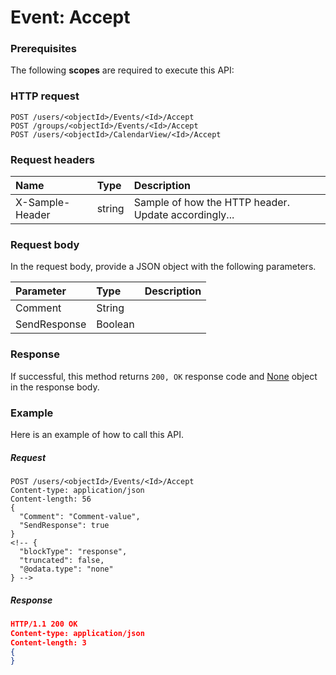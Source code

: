 # Event: Accept


### Prerequisites
The following **scopes** are required to execute this API: 
### HTTP request
<!-- { "blockType": "ignored" } -->
```http
POST /users/<objectId>/Events/<Id>/Accept
POST /groups/<objectId>/Events/<Id>/Accept
POST /users/<objectId>/CalendarView/<Id>/Accept

```
### Request headers
| Name       | Type | Description|
|:---------------|:--------|:----------|
| X-Sample-Header  | string  | Sample of how the HTTP header. Update accordingly...|

### Request body
In the request body, provide a JSON object with the following parameters.

| Parameter	   | Type	|Description|
|:---------------|:--------|:----------|
|Comment|String||
|SendResponse|Boolean||

### Response
If successful, this method returns `200, OK` response code and [None](../resources/none.md) object in the response body.

### Example
Here is an example of how to call this API.
##### Request
<!-- {
  "blockType": "request",
  "name": "event_accept"
}-->
```http
POST /users/<objectId>/Events/<Id>/Accept
Content-type: application/json
Content-length: 56
{
  "Comment": "Comment-value",
  "SendResponse": true
}
<!-- {
  "blockType": "response",
  "truncated": false,
  "@odata.type": "none"
} -->
```
##### Response
```json
HTTP/1.1 200 OK
Content-type: application/json
Content-length: 3
{
}
```

<!-- uuid: 80f322fb-a3e6-48bc-ad05-9cc772c34e2c
2015-10-15 16:49:28 UTC -->
<!-- {
  "type": "#page.annotation",
  "description": "Event: Accept",
  "keywords": "",
  "section": "documentation",
  "tocPath": ""
}-->